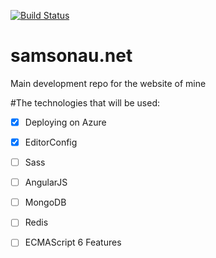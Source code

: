 [![Build Status](https://travis-ci.org/demns/samsonau.net.svg?branch=master)](https://travis-ci.org/demns/samsonau.net)

# samsonau.net
Main development repo for the website of mine

#The technologies that will be used:

- [x] Deploying on Azure
- [x] EditorConfig
- [ ] Sass
- [ ] AngularJS
- [ ] MongoDB
- [ ] Redis
- [ ] ECMAScript 6 Features


